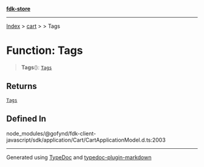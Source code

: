 [**fdk-store**](../../../README.md)
***

[Index](../../../API.md) > [cart](../../README.md) > [<internal>](../README.md) > Tags

# Function: Tags

> **Tags**(): [`Tags`](../type-aliases/type-alias.Tags.md)

## Returns

[`Tags`](../type-aliases/type-alias.Tags.md)

## Defined In

node\_modules/@gofynd/fdk-client-javascript/sdk/application/Cart/CartApplicationModel.d.ts:2003

***
Generated using [TypeDoc](https://typedoc.org/) and [typedoc-plugin-markdown](https://www.npmjs.com/package/typedoc-plugin-markdown)
